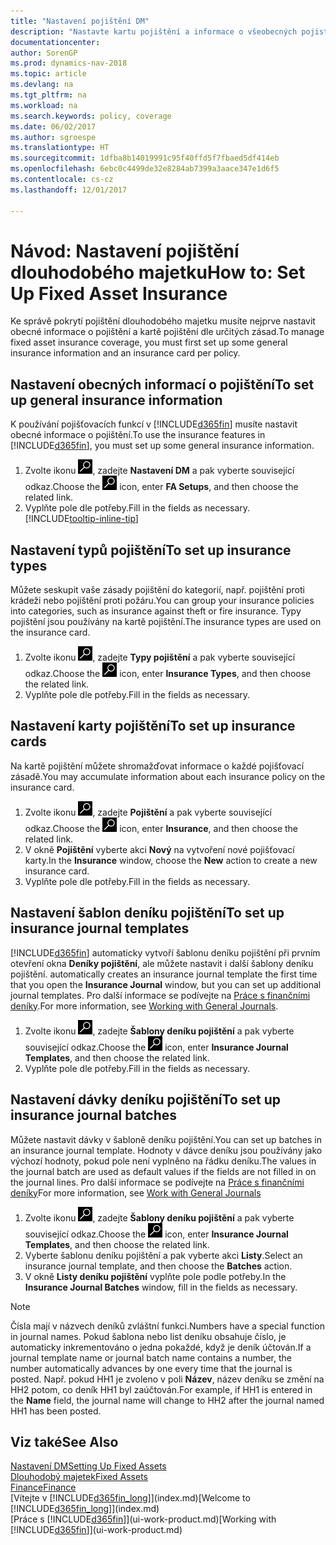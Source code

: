 ```yaml
---
title: "Nastavení pojištění DM"
description: "Nastavte kartu pojištění a informace o všeobecných pojistných smlouvách ke správě pojistného krytí dlouhodobého majetku."
documentationcenter: 
author: SorenGP
ms.prod: dynamics-nav-2018
ms.topic: article
ms.devlang: na
ms.tgt_pltfrm: na
ms.workload: na
ms.search.keywords: policy, coverage
ms.date: 06/02/2017
ms.author: sgroespe
ms.translationtype: HT
ms.sourcegitcommit: 1dfba8b14019991c95f40ffd5f7fbaed5df414eb
ms.openlocfilehash: 6ebc0c4499de32e8284ab7399a3aace347e1d6f5
ms.contentlocale: cs-cz
ms.lasthandoff: 12/01/2017

---
```

# <a name="how-to-set-up-fixed-asset-insurance"></a><span data-ttu-id="d18a8-103">Návod: Nastavení pojištění dlouhodobého majetku</span><span class="sxs-lookup"><span data-stu-id="d18a8-103">How to: Set Up Fixed Asset Insurance</span></span>
<span data-ttu-id="d18a8-104">Ke správě pokrytí pojištění dlouhodobého majetku musíte nejprve nastavit obecné informace o pojištění a kartě pojištění dle určitých zásad.</span><span class="sxs-lookup"><span data-stu-id="d18a8-104">To manage fixed asset insurance coverage, you must first set up some general insurance information and an insurance card per policy.</span></span>

## <a name="to-set-up-general-insurance-information"></a><span data-ttu-id="d18a8-105">Nastavení obecných informací o pojištění</span><span class="sxs-lookup"><span data-stu-id="d18a8-105">To set up general insurance information</span></span>
<span data-ttu-id="d18a8-106">K používání pojišťovacích funkcí v [!INCLUDE[d365fin](includes/d365fin_md.md)] musíte nastavit obecné informace o pojištění.</span><span class="sxs-lookup"><span data-stu-id="d18a8-106">To use the insurance features in [!INCLUDE[d365fin](includes/d365fin_md.md)], you must set up some general insurance information.</span></span>  

1. <span data-ttu-id="d18a8-107">Zvolte ikonu ![Vyhledat stránku nebo sestavu](media/ui-search/search_small.png "Ikona Vyhledat stránku nebo sestavu"), zadejte **Nastavení DM** a pak vyberte související odkaz.</span><span class="sxs-lookup"><span data-stu-id="d18a8-107">Choose the ![Search for Page or Report](media/ui-search/search_small.png "Search for Page or Report icon") icon, enter **FA Setups**, and then choose the related link.</span></span>  
2. <span data-ttu-id="d18a8-108">Vyplňte pole dle potřeby.</span><span class="sxs-lookup"><span data-stu-id="d18a8-108">Fill in the fields as necessary.</span></span> [!INCLUDE[tooltip-inline-tip](includes/tooltip-inline-tip_md.md)]  

## <a name="to-set-up-insurance-types"></a><span data-ttu-id="d18a8-109">Nastavení typů pojištění</span><span class="sxs-lookup"><span data-stu-id="d18a8-109">To set up insurance types</span></span>
<span data-ttu-id="d18a8-110">Můžete seskupit vaše zásady pojištění do kategorií, např. pojištění proti krádeži nebo pojištění proti požáru.</span><span class="sxs-lookup"><span data-stu-id="d18a8-110">You can group your insurance policies into categories, such as insurance against theft or fire insurance.</span></span> <span data-ttu-id="d18a8-111">Typy pojištění jsou používány na kartě pojištění.</span><span class="sxs-lookup"><span data-stu-id="d18a8-111">The insurance types are used on the insurance card.</span></span>

1. <span data-ttu-id="d18a8-112">Zvolte ikonu ![Vyhledat stránku nebo sestavu](media/ui-search/search_small.png "Ikona Vyhledat stránku nebo sestavu"), zadejte **Typy pojištění** a pak vyberte související odkaz.</span><span class="sxs-lookup"><span data-stu-id="d18a8-112">Choose the ![Search for Page or Report](media/ui-search/search_small.png "Search for Page or Report icon") icon, enter **Insurance Types**, and then choose the related link.</span></span>  
2. <span data-ttu-id="d18a8-113">Vyplňte pole dle potřeby.</span><span class="sxs-lookup"><span data-stu-id="d18a8-113">Fill in the fields as necessary.</span></span>

## <a name="to-set-up-insurance-cards"></a><span data-ttu-id="d18a8-114">Nastavení karty pojištění</span><span class="sxs-lookup"><span data-stu-id="d18a8-114">To set up insurance cards</span></span>
<span data-ttu-id="d18a8-115">Na kartě pojištění můžete shromažďovat informace o každé pojišťovací zásadě.</span><span class="sxs-lookup"><span data-stu-id="d18a8-115">You may accumulate information about each insurance policy on the insurance card.</span></span>  

1. <span data-ttu-id="d18a8-116">Zvolte ikonu ![Vyhledat stránku nebo sestavu](media/ui-search/search_small.png "Ikona Vyhledat stránku nebo sestavu"), zadejte **Pojištění** a pak vyberte související odkaz.</span><span class="sxs-lookup"><span data-stu-id="d18a8-116">Choose the ![Search for Page or Report](media/ui-search/search_small.png "Search for Page or Report icon") icon, enter **Insurance**, and then choose the related link.</span></span>  
2. <span data-ttu-id="d18a8-117">V okně **Pojištění** vyberte akci **Nový** na vytvoření nové pojišťovací karty.</span><span class="sxs-lookup"><span data-stu-id="d18a8-117">In the **Insurance** window, choose the **New** action to create a  new insurance card.</span></span>  
3. <span data-ttu-id="d18a8-118">Vyplňte pole dle potřeby.</span><span class="sxs-lookup"><span data-stu-id="d18a8-118">Fill in the fields as necessary.</span></span>

## <a name="to-set-up-insurance-journal-templates"></a><span data-ttu-id="d18a8-119">Nastavení šablon deníku pojištění</span><span class="sxs-lookup"><span data-stu-id="d18a8-119">To set up insurance journal templates</span></span>
[!INCLUDE[d365fin](includes/d365fin_md.md)]<span data-ttu-id="d18a8-120"> automaticky vytvoří šablonu deníku pojištění při prvním otevření okna **Deníky pojištění**, ale můžete nastavit i další šablony deníku pojištění.</span><span class="sxs-lookup"><span data-stu-id="d18a8-120"> automatically creates an insurance journal template the first time that you open the **Insurance Journal** window, but you can set up additional journal templates.</span></span> <span data-ttu-id="d18a8-121">Pro další informace se podívejte na [Práce s finančními deníky](ui-work-general-journals.md).</span><span class="sxs-lookup"><span data-stu-id="d18a8-121">For more information, see [Working with General Journals](ui-work-general-journals.md).</span></span>  

1. <span data-ttu-id="d18a8-122">Zvolte ikonu ![Vyhledat stránku nebo sestavu](media/ui-search/search_small.png "Ikona Vyhledat stránku nebo sestavu"), zadejte **Šablony deníku pojištění** a pak vyberte související odkaz.</span><span class="sxs-lookup"><span data-stu-id="d18a8-122">Choose the ![Search for Page or Report](media/ui-search/search_small.png "Search for Page or Report icon") icon, enter **Insurance Journal Templates**, and then choose the related link.</span></span>  
2. <span data-ttu-id="d18a8-123">Vyplňte pole dle potřeby.</span><span class="sxs-lookup"><span data-stu-id="d18a8-123">Fill in the fields as necessary.</span></span>

## <a name="to-set-up-insurance-journal-batches"></a><span data-ttu-id="d18a8-124">Nastavení dávky deníku pojištění</span><span class="sxs-lookup"><span data-stu-id="d18a8-124">To set up insurance journal batches</span></span>
<span data-ttu-id="d18a8-125">Můžete nastavit dávky v šabloně deníku pojištění.</span><span class="sxs-lookup"><span data-stu-id="d18a8-125">You can set up batches in an insurance journal template.</span></span> <span data-ttu-id="d18a8-126">Hodnoty v dávce deníku jsou používány jako výchozí hodnoty, pokud pole není vyplněno na řádku deníku.</span><span class="sxs-lookup"><span data-stu-id="d18a8-126">The values in the journal batch are used as default values if the fields are not filled in on the journal lines.</span></span> <span data-ttu-id="d18a8-127">Pro další informace se podívejte na [Práce s finančními deníky](ui-work-general-journals.md)</span><span class="sxs-lookup"><span data-stu-id="d18a8-127">For more information, see [Work with General Journals](ui-work-general-journals.md)</span></span>  

1. <span data-ttu-id="d18a8-128">Zvolte ikonu ![Vyhledat stránku nebo sestavu](media/ui-search/search_small.png "Ikona Vyhledat stránku nebo sestavu"), zadejte **Šablony deníku pojištění** a pak vyberte související odkaz.</span><span class="sxs-lookup"><span data-stu-id="d18a8-128">Choose the ![Search for Page or Report](media/ui-search/search_small.png "Search for Page or Report icon") icon, enter **Insurance Journal Templates**, and then choose the related link.</span></span>  
2. <span data-ttu-id="d18a8-129">Vyberte šablonu deníku pojištění a pak vyberte akci **Listy**.</span><span class="sxs-lookup"><span data-stu-id="d18a8-129">Select an insurance journal template, and then choose the **Batches** action.</span></span>
3. <span data-ttu-id="d18a8-130">V okně **Listy deníku pojištění** vyplňte pole podle potřeby.</span><span class="sxs-lookup"><span data-stu-id="d18a8-130">In the **Insurance Journal Batches** window, fill in the fields as necessary.</span></span>

> [!NOTE]  
>   <span data-ttu-id="d18a8-131">Čísla mají v názvech deníků zvláštní funkci.</span><span class="sxs-lookup"><span data-stu-id="d18a8-131">Numbers have a special function in journal names.</span></span> <span data-ttu-id="d18a8-132">Pokud šablona nebo list deníku obsahuje číslo, je automaticky inkrementováno o jedna pokaždé, když je deník účtován.</span><span class="sxs-lookup"><span data-stu-id="d18a8-132">If a journal template name or journal batch name contains a number, the number automatically advances by one every time that the journal is posted.</span></span> <span data-ttu-id="d18a8-133">Např. pokud HH1 je zvoleno v poli **Název**, název deníku se změní na HH2 potom, co deník HH1 byl zaúčtován.</span><span class="sxs-lookup"><span data-stu-id="d18a8-133">For example, if HH1 is entered in the **Name** field, the journal name will change to HH2 after the journal named HH1 has been posted.</span></span>

## <a name="see-also"></a><span data-ttu-id="d18a8-134">Viz také</span><span class="sxs-lookup"><span data-stu-id="d18a8-134">See Also</span></span>
[<span data-ttu-id="d18a8-135">Nastavení DM</span><span class="sxs-lookup"><span data-stu-id="d18a8-135">Setting Up Fixed Assets</span></span>](fa-setup.md)  
[<span data-ttu-id="d18a8-136">Dlouhodobý majetek</span><span class="sxs-lookup"><span data-stu-id="d18a8-136">Fixed Assets</span></span>](fa-manage.md)  
[<span data-ttu-id="d18a8-137">Finance</span><span class="sxs-lookup"><span data-stu-id="d18a8-137">Finance</span></span>](finance.md)  
<span data-ttu-id="d18a8-138">[Vítejte v [!INCLUDE[d365fin_long](includes/d365fin_long_md.md)]](index.md)</span><span class="sxs-lookup"><span data-stu-id="d18a8-138">[Welcome to [!INCLUDE[d365fin_long](includes/d365fin_long_md.md)]](index.md)</span></span>  
<span data-ttu-id="d18a8-139">[Práce s [!INCLUDE[d365fin](includes/d365fin_md.md)]](ui-work-product.md)</span><span class="sxs-lookup"><span data-stu-id="d18a8-139">[Working with [!INCLUDE[d365fin](includes/d365fin_md.md)]](ui-work-product.md)</span></span>

